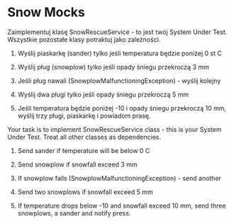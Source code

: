 Snow Mocks
==========

Zaimplementuj klasę SnowRescueService - to jest twój System Under Test. Wszystkie pozostałe klasy potraktuj jako zależności.

1. Wyślij piaskarkę (sander) tylko jeśli temperatura będzie poniżej 0 st C

2. Wyślij pług (snowplow) tylko jeśli opady śniegu przekroczą 3 mm
	
3. Jeśli pług nawali (SnowplowMalfunctioningException) - wyślij kolejny
		
4. Wyślij dwa pługi tylko jeśli opady śniegu przekroczą 5 mm

5. Jeśli temperatura będzie poniżej -10 i opady śniegu przekroczą 10 mm, wyślij trzy pługi, piaskarkę i powiadom prasę. 



Your task is to implement SnowRescueService class - this is your System Under Test. Treat all other classes as dependencies.

1. Send sander if temperature will be below 0 C

2. Send snowplow if snowfall exceed 3 mm
	
3. If snowplow fails (SnowplowMalfunctioningException) - send another
		
4. Send two snowplows if snowfall exceed 5 mm

5. If temperature drops below -10 and snowfall exceed 10 mm, send three snowplows, a sander and notify press. 
